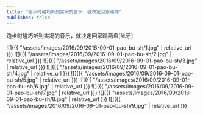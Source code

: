 ```yaml
---
title: "跑步时碰巧听到实况的音乐，就决定回家踢两"
published: false
---
```

跑步时碰巧听到实况的音乐，就决定回家踢两盘[呲牙]



![]({{ "/assets/images/2016/09/2016-09-01-pao-bu-sh/1.jpg" | relative_url }})
![]({{ "/assets/images/2016/09/2016-09-01-pao-bu-sh/2.jpg" | relative_url }})
![]({{ "/assets/images/2016/09/2016-09-01-pao-bu-sh/3.jpg" | relative_url }})
![]({{ "/assets/images/2016/09/2016-09-01-pao-bu-sh/4.jpg" | relative_url }})
![]({{ "/assets/images/2016/09/2016-09-01-pao-bu-sh/5.jpg" | relative_url }})
![]({{ "/assets/images/2016/09/2016-09-01-pao-bu-sh/6.jpg" | relative_url }})
![]({{ "/assets/images/2016/09/2016-09-01-pao-bu-sh/7.jpg" | relative_url }})
![]({{ "/assets/images/2016/09/2016-09-01-pao-bu-sh/8.jpg" | relative_url }})
![]({{ "/assets/images/2016/09/2016-09-01-pao-bu-sh/9.jpg" | relative_url }})
